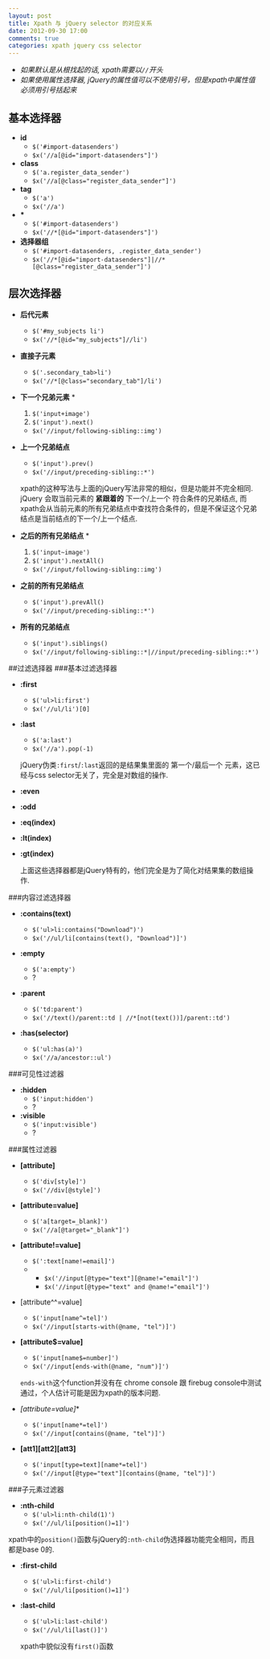 ```yaml
---
layout: post
title: Xpath 与 jQuery selector 的对应关系 
date: 2012-09-30 17:00
comments: true
categories: xpath jquery css selector
---
```

* *如果默认是从根找起的话, xpath需要以`//`开头*
* *如果使用属性选择器, jQuery的属性值可以不使用引号，但是xpath中属性值必须用引号括起来*

## 基本选择器
* **id**
    * `$('#import-datasenders')`
    * `$x('//a[@id="import-datasenders"]') `
* **class**
    * `$('a.register_data_sender')`
    * `$x('//a[@class="register_data_sender"]')` 
* **tag**
    * `$('a')`
    * `$x('//a')`
* __*__
    * `$('#import-datasenders')`
    * `$x('//*[@id="import-datasenders"]') `
* **选择器组**
    * `$('#import-datasenders, .register_data_sender')`
    * `$x('//*[@id="import-datasenders"]|//*[@class="register_data_sender"]')`

## 层次选择器
* **后代元素**
  * `$('#my_subjects li')`
  * `$x('//*[@id="my_subjects"]//li')`
* **直接子元素**
  * `$('.secondary_tab>li')`
  * `$x('//*[@class="secondary_tab"]/li')`
* **下一个兄弟元素**
  * 
    1. `$('input+image')` 
    2. `$('input').next()`

  * `$x('//input/following-sibling::img')` 

* **上一个兄弟结点**
  * `$('input').prev()`
  * `$x('//input/preceding-sibling::*')`

  xpath的这种写法与上面的jQuery写法非常的相似，但是功能并不完全相同. jQuery 会取当前元素的 __紧跟着的__ 下一个/上一个 符合条件的兄弟结点, 而xpath会从当前元素的所有兄弟结点中查找符合条件的，但是不保证这个兄弟结点是当前结点的下一个/上一个结点.

* **之后的所有兄弟结点**
  * 
    1. `$('input~image')` 
    2. `$('input').nextAll()` 
  * `$x('//input/following-sibling::img')` 

* **之前的所有兄弟结点**
    * `$('input').prevAll()`
    * `$x('//input/preceding-sibling::*')`
* **所有的兄弟结点**
  * `$('input').siblings()`
  * `$x('//input/following-sibling::*|//input/preceding-sibling::*')`

##过滤选择器
###基本过滤选择器
* **:first**
  * `$('ul>li:first')`
  * `$x('//ul/li')[0]`

* **:last**
  * `$('a:last')`
  * `$x('//a').pop(-1)`

  jQuery伪类`:first`/`:last`返回的是结果集里面的 第一个/最后一个 元素，这已经与css selector无关了，完全是对数组的操作.


* **:even** 

* **:odd**

* **:eq(index)**

* **:lt(index)**

* **:gt(index)**

  上面这些选择器都是jQuery特有的，他们完全是为了简化对结果集的数组操作.



###内容过滤选择器
* **:contains(text)**
  * `$('ul>li:contains("Download")')`
  * `$x('//ul/li[contains(text(), "Download")]')`

* **:empty**
  * `$('a:empty')`
  * ?

* **:parent**
  * `$('td:parent')`
  * `$x('//text()/parent::td | //*[not(text())]/parent::td')`

  
* **:has(selector)**
  * `$('ul:has(a)')`
  * `$x('//a/ancestor::ul')`

###可见性过滤器
* **:hidden**
  * `$('input:hidden')`
  * ?
* **:visible**
  * `$('input:visible')`
  * ?

###属性过滤器
* **[attribute]**
  * `$('div[style]')`
  * `$x('//div[@style]')`

* **[attribute=value]**
  * `$('a[target=_blank]')`
  * `$x('//a[@target="_blank"]')`

* **[attribute!=value]**
  * `$(':text[name!=email]')`
  *  
      * `$x('//input[@type="text"][@name!="email"]')`
      * `$x('//input[@type="text" and @name!="email"]')`

* [attribute^^=value]
  * `$('input[name^=tel]')`
  * `$x('//input[starts-with(@name, "tel")]')`

* **[attribute$=value]**
  * `$('input[name$=number]')`
  * `$x('//input[ends-with(@name, "num")]')`

  `ends-with`这个function并没有在 chrome console 跟 firebug console中测试通过，个人估计可能是因为xpath的版本问题.
  
* **[attribute*=value]**
  * `$('input[name*=tel]')`
  * `$x('//input[contains(@name, "tel")]')`

* **[att1][att2][att3]**
  * `$('input[type=text][name*=tel]')`
  * `$x('//input[@type="text"][contains(@name, "tel")]')`

###子元素过滤器

* **:nth-child**
    * `$('ul>li:nth-child(1)')`
    * `$x('//ul/li[position()=1]')`

 xpath中的`position()`函数与jQuery的`:nth-child`伪选择器功能完全相同，而且都是base 0的.

* **:first-child**
  * `$('ul>li:first-child')`
  * `$x('//ul/li[position()=1]')`

* **:last-child**
  * `$('ul>li:last-child')`
  * `$x('//ul/li[last()]')`

  xpath中貌似没有`first()`函数

